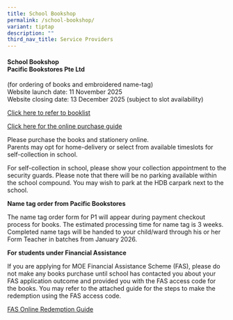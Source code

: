 ```yaml
---
title: School Bookshop
permalink: /school-bookshop/
variant: tiptap
description: ""
third_nav_title: Service Providers
---
```

<h4><strong>School Bookshop </strong><br><strong>Pacific Bookstores Pte Ltd</strong></h4>
<p>(for ordering of books and embroidered name-tag)
<br>Website launch date: 11 November 2025
<br>Website closing date: 13 December 2025 (subject to slot availability)</p>
<p><a href="/files/P1 Orientation 2025/2025/PRIMARY_1_BOOKLIST_FOR_YEAR_2026.pdf" rel="noopener nofollow" target="_blank">Click here to refer to booklist</a>
</p>
<p><a href="/files/P1 Orientation 2025/2025/GDPS_online_purchase_info_2026.pdf" rel="noopener nofollow" target="_blank">Click here for the online purchase guide</a>
</p>
<p>Please purchase the books and stationery online.
<br>Parents may opt for home-delivery or select from available timeslots for
self-collection in school.</p>
<p>For self-collection in school, please show your collection appointment
to the security guards. Please note that there will be no parking available
within the school compound. You may wish to park at the HDB carpark next
to the school.</p>
<p><strong>Name tag order from Pacific Bookstores</strong>
</p>
<p>The name tag order form for P1 will appear during payment checkout process
for books. The estimated processing time for name tag is 3 weeks. Completed
name tags will be handed to your child/ward through his or her Form Teacher
in batches from January 2026.</p>
<p><strong>For students under Financial Assistance</strong>
</p>
<p>If you are applying for MOE Financial Assistance Scheme (FAS), please
do not make any books purchase until school has contacted you about your
FAS application outcome and provided you with the FAS access code for the
books. You may refer to the attached guide for the steps to make the redemption
using the FAS access code.</p>
<p><a href="/files/P1 Orientation 2025/fas online redemption guide 2025.pdf" rel="noopener nofollow" target="_blank">FAS Online Redemption Guide</a>
</p>